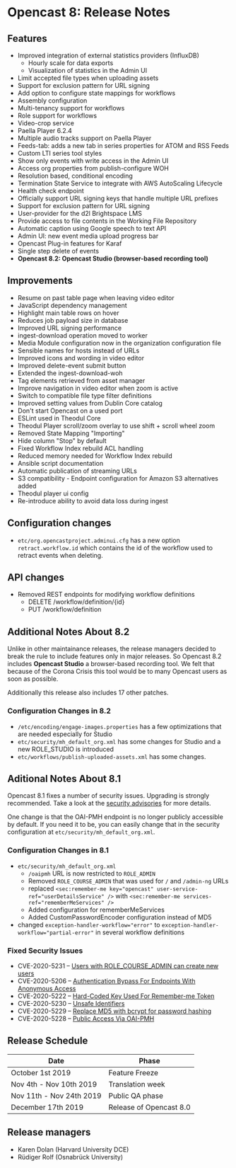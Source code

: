 Opencast 8: Release Notes
=========================

Features
--------

- Improved integration of external statistics providers (InfluxDB)
    - Hourly scale for data exports
    - Visualization of statistics in the Admin UI
- Limit accepted file types when uploading assets
- Support for exclusion pattern for URL signing
- Add option to configure state mappings for workflows
- Assembly configuration
- Multi-tenancy support for workflows
- Role support for workflows
- Video-crop service
- Paella Player 6.2.4
- Multiple audio tracks support on Paella Player
- Feeds-tab: adds a new tab in series properties for ATOM and RSS Feeds
- Custom LTI series tool styles
- Show only events with write access in the Admin UI
- Access org properties from publish-configure WOH
- Resolution based, conditional encoding
- Termination State Service to integrate with AWS AutoScaling Lifecycle
- Health check endpoint
- Officially support URL signing keys that handle multiple URL prefixes
- Support for exclusion pattern for URL signing
- User-provider for the d2l Brightspace LMS
- Provide access to file contents in the Working File Repository
- Automatic caption using Google speech to text API
- Admin UI: new event media upload progress bar
- Opencast Plug-in features for Karaf
- Single step delete of events
- **Opencast 8.2: Opencast Studio (browser-based recording tool)**

Improvements
------------

- Resume on past table page when leaving video editor
- JavaScript dependency management
- Highlight main table rows on hover
- Reduces job payload size in database
- Improved URL signing performance
- ingest-download operation moved to worker
- Media Module configuration now in the organization configuration file
- Sensible names for hosts instead of URLs
- Improved icons and wording in video editor
- Improved delete-event submit button
- Extended the ingest-download-woh
- Tag elements retrieved from asset manager
- Improve navigation in video editor when zoom is active
- Switch to compatible file type filter definitions
- Improved setting values from Dublin Core catalog
- Don't start Opencast on a used port
- ESLint used in Theodul Core
- Theodul Player scroll/zoom overlay to use shift + scroll wheel zoom
- Removed State Mapping "Importing"
- Hide column "Stop" by default
- Fixed Workflow Index rebuild ACL handling
- Reduced memory needed for Workflow Index rebuild
- Ansible script documentation
- Automatic publication of streaming URLs
- S3 compatibility - Endpoint configuration for Amazon S3 alternatives added  
- Theodul player ui config
- Re-introduce ability to avoid data loss during ingest

Configuration changes
---------------------
- `etc/org.opencastproject.adminui.cfg` has a new option `retract.workflow.id` which contains the id of the workflow used
  to retract events when deleting.

API changes
-----------

- Removed REST endpoints for modifying workflow definitions
    - DELETE /workflow/definition/{id}
    - PUT /workflow/definition

Additional Notes About 8.2
--------------------------

Unlike in other maintainance releases, the release managers decided to break the rule to include features only
in major releases. So Opencast 8.2 includes **Opencast Studio** a browser-based recording tool. We felt that
because of the Corona Crisis this tool would be to many Opencast users as soon as possible.

Additionally this release also includes 17 other patches.

### Configuration Changes in 8.2

- `/etc/encoding/engage-images.properties` has a few optimizations that are needed especially for Studio
- `etc/security/mh_default_org.xml` has some changes for Studio and a new ROLE_STUDIO is introduced
- `etc/workflows/publish-uploaded-assets.xml` has some changes.

Aditional Notes About 8.1
-------------------------

Opencast 8.1 fixes a number of security issues. Upgrading is strongly recommended.
Take a look at the [security advisories](https://github.com/opencast/opencast/security/advisories) for more details.

One change is that the OAI-PMH endpoint is no longer publicly accessible by default.
If you need it to be, you can easily change that in the security configuration at `etc/security/mh_default_org.xml`.

### Configuration Changes in 8.1

- `etc/security/mh_default_org.xml`
    - `/oaipmh` URL is now restricted to `ROLE_ADMIN`
    - Removed `ROLE_COURSE_ADMIN` that was used for `/` and `/admin-ng` URLs
    - replaced `<sec:remember-me key="opencast" user-service-ref="userDetailsService" />`
with `<sec:remember-me services-ref="rememberMeServices" />`
    - Added configuration for rememberMeServices
    - Added CustomPasswordEncoder configuration instead of MD5
- changed `exception-handler-workflow="error"` to `exception-handler-workflow="partial-error"` in several workflow definitions

### Fixed Security Issues

- CVE-2020-5231 – [Users with ROLE\_COURSE\_ADMIN can create new users
  ](https://github.com/opencast/opencast/security/advisories/GHSA-94qw-r73x-j7hg)
- CVE-2020-5206 – [Authentication Bypass For Endpoints With Anonymous Access
  ](https://github.com/opencast/opencast/security/advisories/GHSA-vmm6-w4cf-7f3x)
- CVE-2020-5222 – [Hard-Coded Key Used For Remember-me Token
  ](https://github.com/opencast/opencast/security/advisories/GHSA-mh8g-hprg-8363)
- CVE-2020-5230 – [Unsafe Identifiers
  ](https://github.com/opencast/opencast/security/advisories/GHSA-w29m-fjp4-qhmq)
- CVE-2020-5229 – [Replace MD5 with bcrypt for password hashing
  ](https://github.com/opencast/opencast/security/advisories/GHSA-h362-m8f2-5x7c)
- CVE-2020-5228 – [Public Access Via OAI-PMH
  ](https://github.com/opencast/opencast/security/advisories/GHSA-6f54-3qr9-pjgj)


Release Schedule
----------------

|Date                         |Phase
|-----------------------------|------------------------------------------
|October 1st 2019             |Feature Freeze
|Nov 4th - Nov 10th 2019      |Translation week
|Nov 11th - Nov 24th 2019     |Public QA phase
|December 17th 2019           |Release of Opencast 8.0


Release managers
----------------

- Karen Dolan (Harvard University DCE)
- Rüdiger Rolf (Osnabrück University)
